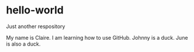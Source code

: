 # hello-world
Just another respository

My name is Claire. I am learning how to use GitHub. Johnny is a duck. June is also a duck. 
